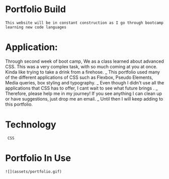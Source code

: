 # Portfolio Build
    This website will be in constant construction as I go through bootcamp learning new code languages

# Application:
   Through second week of boot camp, We as a class learned about advanced CSS.  This was a very complex task, with so much coming at you  at once.  Kinda like trying to take a drink from a firehose.
   _
   This portfolio used many of the different applications of CSS such as Flexbox, Pseudo Elements, Media queries, box styling and typography.
   _
   Even though I didn't use all the applications that CSS has to offer, I cant wait to see what future brings .
   _
   Therefore, please help me in my journey! If you see anything I can clean up or have suggestions, just drop me an email.
   _
   Until then I will keep adding to this portfolio.

   # Technology
     CSS

   # Portfolio In Use
    ![](assets/portfolio.gif)
